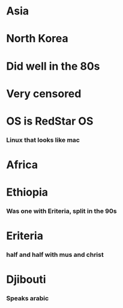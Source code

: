 # Asia
# North Korea
# Did well in the 80s
# Very censored
# OS is RedStar OS
### Linux that looks like mac
# Africa
# Ethiopia
### Was one with Eriteria, split in the 90s
# Eriteria
### half and half with mus and christ
# Djibouti
### Speaks arabic 
